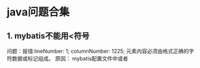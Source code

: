 # java问题合集
## 1. mybatis不能用<符号
问题：报错:lineNumber: 1; columnNumber: 1225; 元素内容必须由格式正确的字符数据或标记组成。
原因： mybatis配置文件中或者<script>中不能出现小于号 即 < 这个符号
解决：逻辑改成 > 或者 < 用 &lt; 代替

## 2. springboot定时任务不推荐启动时就执行
在定时任务的方法上加
@PostConstruct
定时任务方法会在启动应用时执行一次，但是此时bean还没加载好，获取bean是获取不到的

